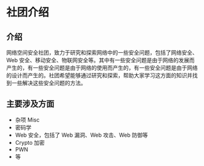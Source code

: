 # 社团介绍

## 介绍

网络空间安全社团，致力于研究和探索网络中的一些安全问题，包括了网络安全、Web 安全、移动安全、物联网安全等。其中有一些安全问题是由于网络的发展而产生的，有一些安全问题是由于网络的使用而产生的，有一些安全问题是由于网络的设计而产生的。社团希望能够通过研究和探索，帮助大家学习这方面的知识并找到一些解决这些安全问题的方法。

## 主要涉及方面

- 杂项 Misc
- 密码学
- Web 安全，包括了 Web 漏洞、Web 攻击、Web 防御等
- Crypto 加密
- PWN
- 等
